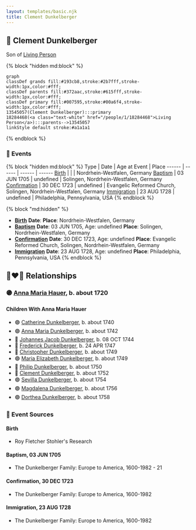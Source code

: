 ```yaml
---
layout: templates/basic.njk
title: Clement Dunkelberger
---
```

## 🔵 Clement Dunkelberger

Son of [Living Person](/people/1/18284468)

{% block "hidden md:block" %}
```mermaid
graph
classDef grands fill:#193cb8,stroke:#2b7fff,stroke-width:1px,color:#fff;
classDef parents fill:#372aac,stroke:#615fff,stroke-width:1px,color:#fff;
classDef primary fill:#007595,stroke:#00a6f4,stroke-width:1px,color:#fff;
13545057(Clement Dunkelberger):::primary
18284468(<a class="text-white" href="/people/1/18284468">Living Person</a>):::parents-->13545057
linkStyle default stroke:#a1a1a1
```
{% endblock %}

### 📆 Events

{% block "hidden md:block" %}
Type | Date | Age at Event | Place
------ | ------ | ------ | ------
[Birth](#event-event-2) |  |  | Nordrhein-Westfalen, Germany
[Baptism](#event-event-0) | 03 JUN 1705 | undefined | Solingen, Nordrhein-Westfalen, Germany
[Confirmation](#event-event-1) | 30 DEC 1723 | undefined | Evangelic Reformed Church, Solingen, Nordrhein-Westfalen, Germany
[Immigration](#event-event-2) | 23 AUG 1728 | undefined | Philadelphia, Pennsylvania, USA
{% endblock %}

{% block "md:hidden" %}
- **[Birth](#event-event-2)**
**Date**:
**Place**: Nordrhein-Westfalen, Germany
- **[Baptism](#event-event-0)**
**Date**: 03 JUN 1705, Age: undefined
**Place**: Solingen, Nordrhein-Westfalen, Germany
- **[Confirmation](#event-event-1)**
**Date**: 30 DEC 1723, Age: undefined
**Place**: Evangelic Reformed Church, Solingen, Nordrhein-Westfalen, Germany
- **[Immigration](#event-event-2)**
**Date**: 23 AUG 1728, Age: undefined
**Place**: Philadelphia, Pennsylvania, USA
{% endblock %}

## 👩‍❤️‍👨 Relationships

### 🟣 [Anna Maria Hauer](/people/2/22963774), b. about 1720

#### Children With Anna Maria Hauer
* 🟣 [Catherine Dunkelberger](/people/1/19744824), b. about 1740
* 🟣 [Anna Maria Dunkelberger](/people/2/28076308), b. about 1742
* 🔵 [Johannes Jacob Dunkelberger](/people/3/3659869), b. 08 OCT 1744
* 🔵 [Frederick Dunkelberger](/people/2/29307544), b. 24 APR 1747
* 🔵 [Christopher Dunkelberger](/people/8/88832375), b. about 1749
* 🟣 [Maria Elizabeth Dunkelberger](/people/6/68027592), b. about 1749
* 🔵 [Philip Dunkelberger](/people/6/68247643), b. about 1750
* 🔵 [Clement Dunkelberger](/people/7/75287884), b. about 1752
* 🟣 [Sevilla Dunkelberger](/people/4/44893832), b. about 1754
* 🟣 [Magdalena Dunkelberger](/people/5/57016064), b. about 1756
* 🟣 [Dorthea Dunkelberger](/people/5/56682191), b. about 1758
### 📰 Event Sources

#### <a id="event-event-2"></a> Birth
* Roy Fletcher Stohler's Research

#### <a id="event-event-0"></a> Baptism, 03 JUN 1705
* The Dunkelberger Family: Europe to America, 1600-1982  - 21

#### <a id="event-event-1"></a> Confirmation, 30 DEC 1723
* The Dunkelberger Family: Europe to America, 1600-1982

#### <a id="event-event-2"></a> Immigration, 23 AUG 1728
* The Dunkelberger Family: Europe to America, 1600-1982